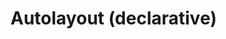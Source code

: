 # Autolayout (declarative)

<div id="example"></div>

<script type="application/javascript">
  new Vue({
    el: '#example',
    template: '<live-code class="full" :template="code" mode="html>iframe" :debounce="1000" />',
    data: {
      code: stripIndent(`
        <body touch-action="none">
          <script src="${host}global.js"><\/script>
          <!-- pep.js provides the pointer events (pointermove, pointerdown, etc) -->
          <script src="https://code.jquery.com/pep/0.4.3/pep.js"><\/script>

          <style>
              body, html {
                  width: 100%; height: 100%;
                  margin: 0; padding: 0;
                  overflow: hidden;
                  touch-action: none; /* prevent touch drag from scrolling */
              }
          <\/style>

          <!-- In general it is always better to ensure custom elements are defined before using them. -->
          <!-- FIXME: If we move this script to after the scene's markup, then the last item in the layout never becomes visible for some reason. -->
          <script> LUME.defineElements() <\/script>

          <lume-scene id="scene" webgl>
              <lume-ambient-light intensity="0.1"></lume-ambient-light>
              <lume-point-light
                  id="light"
                  color="white"
                  position="300 300 120"
                  size="0 0 0"
                  cast-shadow="true"
                  intensity="0.5"
                  shadow-radius="2"
                  distance="800"
                  shadow-bias="-0.01"
                  >
                  <lume-mesh
                      has="sphere-geometry basic-material"
                      size="10 10 10"
                      color="white"
                      receive-shadow="false"
                      cast-shadow="false"
                      mount-point="0.5 0.5 0.5"
                      style="pointer-events: none"
                      >
                  </lume-sphere>
              </lume-point-light>
              <lume-autolayout-node
                  id="layout"
                  size="100 100 0" TODO="why do we need Z size 0 here, but not in the imperative example?"
                  position="0 0 0"
                  align-point=" 0.5 0.5 0"
                  mount-point=" 0.5 0.5 0"
                  visual-format="
                      V:|-[child1(child3)]-[child3]-|
                      V:|-[child2(child4)]-[child4]-|
                      V:[child5(child4)]-|
                      |-[child1(child2)]-[child2]-|
                      |-[child3(child4,child5)]-[child4]-[child5]-|
                  "
                  style="background: rgba(0,0,0,0.3)"
              >
                  <lume-mixed-plane size="1 1 0" color="deeppink" class="child1">This is a paragraph of text to show that it reflows when the size of the layout changes size so that the awesomeness can be observed in its fullness.</lume-mixed-plane>
                  <lume-mixed-plane size="1 1 0" color="deeppink" class="child2">This is a paragraph of text to show that it reflows when the size of the layout changes size so that the awesomeness can be observed in its fullness.</lume-mixed-plane>
                  <lume-mixed-plane size="1 1 0" color="deeppink" class="child3">This is a paragraph of text to show that it reflows when the size of the layout changes size so that the awesomeness can be observed in its fullness.</lume-mixed-plane>
                  <lume-mixed-plane size="1 1 0" color="deeppink" class="child4">This is a paragraph of text to show that it reflows when the size of the layout changes size so that the awesomeness can be observed in its fullness.</lume-mixed-plane>
                  <lume-mixed-plane size="1 1 0" color="deeppink" class="child5">This is a paragraph of text to show that it reflows when the size of the layout changes size so that the awesomeness can be observed in its fullness.</lume-mixed-plane>
              </lume-autolayout-node>
          </lume-scene>

          <script>
              const layout = document.querySelector('#layout')
              layout.size = (x,y,z,t) => [600+200*Math.sin(t/1000),400+200*Math.sin(t/1000),z]

              const light = document.querySelector('#light')

              document.addEventListener('pointermove', function(e) {
                  e.preventDefault()
                  light.position.x = e.clientX
                  light.position.y = e.clientY
              })

              const vfl1 = \`
                  //viewport aspect-ratio:3/1 max-height:300
                  H:|-[row:[child1(child2,child5)]-[child2]-[child5]]-|
                  V:|-[row]-|
              \`
              const vfl2 = \`
                  V:|-[child1(child3)]-[child3]-|
                  V:|-[child2(child4)]-[child4]-|
                  V:[child5(child4)]-|
                  |-[child1(child2)]-[child2]-|
                  |-[child3(child4,child5)]-[child4]-[child5]-|
              \`

              let lastSize = 'big'
              let size = 'big' // or 'small'

              layout.on('sizechange', ({x, y, z}) => {
                  if (x <= 600) size = 'small'
                  else size = 'big'

                  if (lastSize !== size) {
                      if (size === 'small') layout.visualFormat = vfl1
                      else layout.visualFormat = vfl2
                  }

                  lastSize = size
              })
          <\/script>
        </body>
      `).trim()
    },
  })
</script>
